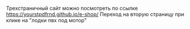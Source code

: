 Трехстраничный сайт можно посмотреть по ссылке https://yourstpdfrnd.github.io/e-shop/
Переход на вторую страницу при клике на "лодки пвх под мотор"

